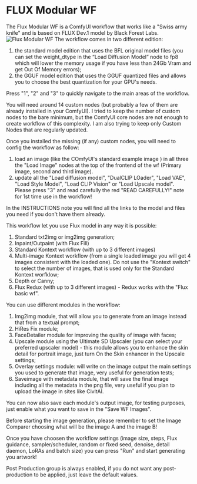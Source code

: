 # FLUX Modular WF

The Flux Modular WF is a ComfyUI workflow that works like a "Swiss army knife" and is based on FLUX Dev.1 model by Black Forest Labs.
![Flux Modular WF](https://www.tenofas.ai/wp-content/uploads/2025/07/workflow.png)
The workflow comes in two different edition:

1) the standard model edition that uses the BFL original model files (you can set the weight_dtype in the “Load Diffusion Model” node to fp8 which will lower the memory usage if you have less than 24Gb Vram and get Out Of Memory errors);
2) the GGUF model edition that uses the GGUF quantized files and allows you to choose the best quantization for your GPU's needs.

Press "1", "2" and "3" to quickly navigate to the main areas of the workflow.

You will need around 14 custom nodes (but probably a few of them are already installed in your ComfyUI). I tried to keep the number of custom nodes to the bare minimum, but the ComfyUI core nodes are not enough to create workflow of this complexity. I am also trying to keep only Custom Nodes that are regularly updated.

Once you installed the missing (if any) custom nodes, you will need to config the workflow as follow:

1) load an image (like the COmfyUI's standard example image ) in all three the "Load Image" nodes at the top of the frontend of the wf (Primary image, second and third image).
2) update all the "Load diffusion model", "DualCLIP LOader", "Load VAE", "Load Style Model", "Load CLIP Vision" or "Load Upscale model". Please press "3" and read carefully the red "READ CAREFULLY!" note for 1st time use in the workflow!

In the INSTRUCTIONS note you will find all the links to the model and files you need if you don't have them already.

This workflow let you use Flux model in any way it is possible:
1) Standard txt2img or img2img generation;
2) Inpaint/Outpaint (with Flux Fill)
3) Standard Kontext workflow (with up to 3 different images)
4) Multi-image Kontext workflow (from a single loaded image you will get 4 images consistent with the loaded one). Do not use the "Kontext switch" to select the number of images, that is used only for the Standard Kontext worfklow;
5) Depth or Canny;
6) Flux Redux (with up to 3 different images) - Redux works with the "Flux basic wf".

You can use different modules in the workflow:
1) Img2img module, that will allow you to generate from an image instead that from a textual prompt;
2) HiRes Fix module;
3) FaceDetailer module for improving the quality of image with faces;
4) Upscale module using the Ultimate SD Upscaler (you can select your preferred upscaler model) - this module allows you to enhance the skin detail for portrait image, just turn On the Skin enhancer in the Upscale settings;
5) Overlay settings module: will write on the image output the main settings you used to generate that image, very useful for generation tests;
6) Saveimage with metadata module, that will save the final image including all the metadata in the png file, very useful if you plan to upload the image in sites like CivitAI.

You can now also save each module's output image, for testing purposes, just enable what you want to save in the "Save WF Images".

Before starting the image generation, please remember to set the Image Comparer choosing what will be the image A and the image B!

Once you have choosen the workflow settings (image size, steps, Flux guidance, sampler/scheduler, random or fixed seed, denoise, detail daemon, LoRAs and batch size) you can press "Run" and start generating you artwork!

Post Production group is always enabled, if you do not want any post-production to be applied, just leave the default values.
